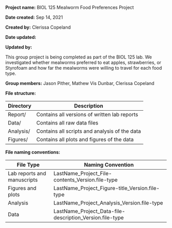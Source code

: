 **Project name:** BIOL 125 Mealworm Food Preferences Project 

**Date created:** Sep 14, 2021

**Created by:** Clerissa Copeland

**Date updated:**

**Updated by:**

This group project is being completed as part of the BIOL 125 lab. We investigated whether mealworms preferred to eat apples, strawberries, or Styrofoam and how far the mealworms were willing to travel for each food type.

**Group members:** Jason Pither, Mathew Vis Dunbar, Clerissa Copeland

**File structure:**

| Directory | Description                                   |
| --------- | --------------------------------------------- |
| Report/   | Contains all versions of written lab reports  |
| Data/     | Contains all raw data files                   |
| Analysis/ | Contains all scripts and analysis of the data |
| Figures/  | Contains all plots and figures of the data    |

**File naming conventions:**

| File Type                   | Naming Convention                                        |
| --------------------------- | -------------------------------------------------------- |
| Lab reports and manuscripts | LastName_Project_File-contents_Version.file-type         |
| Figures and plots           | LastName_Project_Figure-title_Version.file-type          |
| Analysis                    | LastName_Project_Analysis_Version.file-type              |
| Data                        | LastName_Project_Data-file-description_Version.file-type |